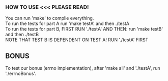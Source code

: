 ### HOW TO USE <<< PLEASE READ!
You can run 'make' to complie everything.  <br>
To run the tests for part A run 'make testA' and then ./testA <br>
To run the tests for part B, FIRST RUN './testA' AND THEN: run 'make testB' and then ./testB <br>
NOTE THAT TEST B IS DEPENDENT ON TEST A! RUN './testA' FIRST<br>

## BONUS
To test our bonus (errno implementation), after 'make all' and './testA', run './errnoBonus'. <br>
